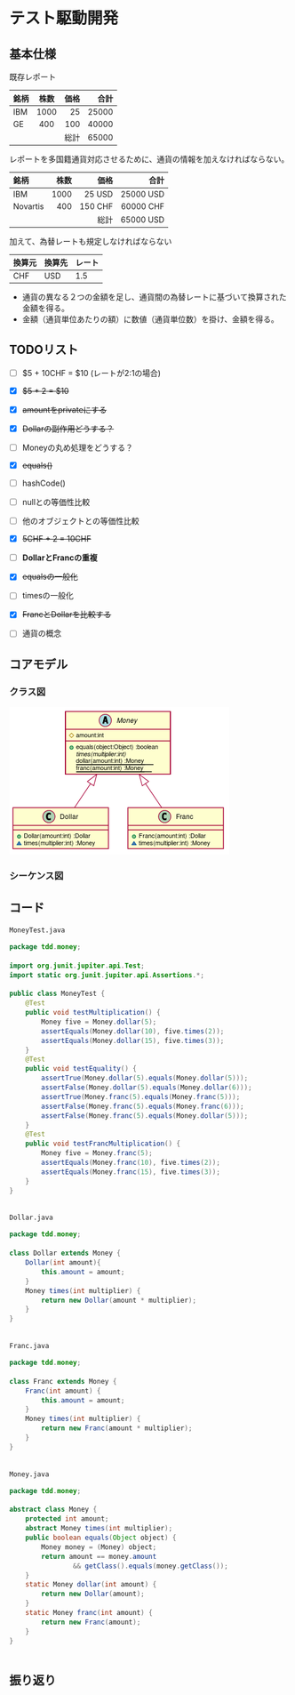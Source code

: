   
  
# テスト駆動開発
  
  
  
## 基本仕様
  
  
  
既存レポート
  
|銘柄|株数|価格|合計|
|:---- |:----:|----:|----:|
|IBM |1000|25  |25000|
|GE  |400 |100 |40000|
|    |    |総計 |65000|
  
レポートを多国籍通貨対応させるために、通貨の情報を加えなければならない。
  
|銘柄       |株数  |価格  |合計  |
|:----     |----:|----:|----:|
|IBM       |1000|25 USD  |25000 USD|
|Novartis  |400 |150 CHF |60000 CHF|
|          |    |総計 |65000 USD|
  
加えて、為替レートも規定しなければならない
  
|換算元|換算先|レート|
|:----|:----|:----|
|CHF|USD|1.5|
  
+ 通貨の異なる２つの金額を足し、通貨間の為替レートに基づいて換算された金額を得る。
+ 金額（通貨単位あたりの額）に数値（通貨単位数）を掛け、金額を得る。
  
## TODOリスト
  
  
+ [ ] \$5 + 10CHF = \$10 (レートが2:1の場合)
+ [x] ~~\$5 * 2 = \$10~~
+ [x] ~~amountをprivateにする~~
+ [x] ~~Dollarの副作用どうする？~~
+ [ ] Moneyの丸め処理をどうする？
+ [x] ~~equals()~~
+ [ ] hashCode()
+ [ ] nullとの等価性比較
+ [ ] 他のオブジェクトとの等価性比較
+ [x] ~~5CHF + 2 = 10CHF~~
+ [ ] **DollarとFrancの重複**
+ [x] ~~equalsの一般化~~
+ [ ] timesの一般化
+ [x] ~~FrancとDollarを比較する~~
+ [ ] 通貨の概念
  
  
## コアモデル
  
### クラス図
  

![](./assets/0285dfa24ee25b18e00bb369b57da6820.png?0.30331068532633565)  
### シーケンス図
  
  
## コード
  
`MoneyTest.java`
```java
package tdd.money;
  
import org.junit.jupiter.api.Test;
import static org.junit.jupiter.api.Assertions.*;
  
public class MoneyTest {
    @Test
    public void testMultiplication() {
        Money five = Money.dollar(5);
        assertEquals(Money.dollar(10), five.times(2));
        assertEquals(Money.dollar(15), five.times(3));
    }
    @Test
    public void testEquality() {
        assertTrue(Money.dollar(5).equals(Money.dollar(5)));
        assertFalse(Money.dollar(5).equals(Money.dollar(6)));
        assertTrue(Money.franc(5).equals(Money.franc(5)));
        assertFalse(Money.franc(5).equals(Money.franc(6)));
        assertFalse(Money.franc(5).equals(Money.dollar(5)));
    }
    @Test
    public void testFrancMultiplication() {
        Money five = Money.franc(5);
        assertEquals(Money.franc(10), five.times(2));
        assertEquals(Money.franc(15), five.times(3));
    }
}
  
```  
  
`Dollar.java`
```java
package tdd.money;
  
class Dollar extends Money {
    Dollar(int amount){
        this.amount = amount;
    }
    Money times(int multiplier) {
        return new Dollar(amount * multiplier);
    }
}
  
```  
  
`Franc.java`
```java
package tdd.money;
  
class Franc extends Money {
    Franc(int amount) {
        this.amount = amount;
    }
    Money times(int multiplier) {
        return new Franc(amount * multiplier);
    }
}
  
```  
  
`Money.java`
```java
package tdd.money;
  
abstract class Money {
    protected int amount;
    abstract Money times(int multiplier);
    public boolean equals(Object object) {
        Money money = (Money) object;
        return amount == money.amount
                && getClass().equals(money.getClass());
    }
    static Money dollar(int amount) {
        return new Dollar(amount);
    }
    static Money franc(int amount) {
        return new Franc(amount);
    }
}
  
```  
  
## 振り返り
  
  
